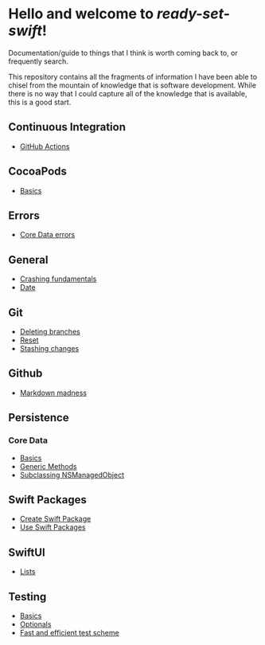 # Hello and welcome to *ready-set-swift*!

Documentation/guide to things that I think is worth coming back to, or frequently search.

This repository contains all the fragments of information I have been able to chisel from the mountain of knowledge that is software development. While there is no way that I could capture all of the knowledge that is available, this is a good start.


## Continuous Integration
- [GitHub Actions](continuous-integration/github-actions.md)

## CocoaPods
- [Basics](cocoapods/basics.md)


## Errors
- [Core Data errors](/errors/core-data-errors.md)


## General
- [Crashing fundamentals](general/crashing.md)
- [Date](general/date.md)


## Git
- [Deleting branches](git/deleting-branch.md)
- [Reset](git/reset)
- [Stashing changes](git/stashing-changes.md)


## Github
- [Markdown madness](github/markdown-madness.md)


## Persistence


### Core Data
- [Basics](core-data/basics.md)
- [Generic Methods](/core-data/generic-methods.md)
- [Subclassing NSManagedObject](core-data/subclassing-nsmanagedobject.md)



## Swift Packages
- [Create Swift Package](swift-packages/create-swift-package.md)
- [Use Swift Packages](swift-packages/use-swift-package.md)


## SwiftUI
- [Lists](swiftui/lists.md)


## Testing
- [Basics](testing/basics.md)
- [Optionals](testing/optionals.md)
- [Fast and efficient test scheme](/testing/fast-and-effective-test-scheme.md)

